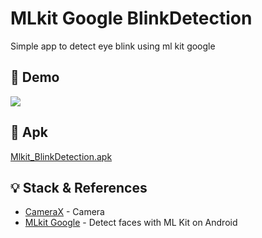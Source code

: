 # MLkit Google BlinkDetection

Simple app to detect eye blink using ml kit google


## :test_tube: Demo
![](https://github.com/edwinmacalopu/MLkit-Google-BlinkDetection/blob/main/demo.gif)



## :iphone: Apk
[Mlkit_BlinkDetection.apk](https://github.com/edwinmacalopu/MLkit-Google-BlinkDetection/releases/download/v1.0/MLkit_BlinkDetection.apk)



## :bulb: Stack & References
- [CameraX](https://developer.android.com/jetpack/androidx/releases/camera) - Camera
- [MLkit Google](https://developers.google.com/ml-kit/vision/face-detection/android) - Detect faces with ML Kit on Android
